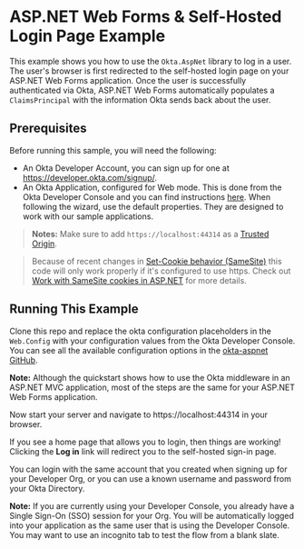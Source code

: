 # ASP.NET Web Forms & Self-Hosted Login Page Example

This example shows you how to use the `Okta.AspNet` library to log in a user. The user's browser is first redirected to the self-hosted login page on your ASP.NET Web Forms application. Once the user is successfully authenticated via Okta, ASP.NET Web Forms automatically populates a `ClaimsPrincipal` with the information Okta sends back about the user.


## Prerequisites

Before running this sample, you will need the following:

* An Okta Developer Account, you can sign up for one at https://developer.okta.com/signup/.
* An Okta Application, configured for Web mode. This is done from the Okta Developer Console and you can find instructions [here][OIDC Web Application Setup Instructions].  When following the wizard, use the default properties.  They are designed to work with our sample applications.

> **Notes:** Make sure to add `https://localhost:44314` as a [Trusted Origin].

> Because of recent changes in [Set-Cookie behavior (SameSite)](https://web.dev/samesite-cookies-explained) this code will only work properly if it's configured to use https. Check out [Work with SameSite cookies in ASP.NET](https://docs.microsoft.com/en-us/aspnet/samesite/system-web-samesite) for more details.

## Running This Example

Clone this repo and replace the okta configuration placeholders in the `Web.Config` with your configuration values from the Okta Developer Console. 
You can see all the available configuration options in the [okta-aspnet GitHub](https://github.com/okta/okta-aspnet/blob/master/docs/aspnet4x-mvc.md#configuration-reference).

**Note:** Although the quickstart shows how to use the Okta middleware in an ASP.NET MVC application, most of the steps are the same for your ASP.NET Web Forms application.

Now start your server and navigate to https://localhost:44314 in your browser.

If you see a home page that allows you to login, then things are working!  Clicking the **Log in** link will redirect you to the self-hosted sign-in page.

You can login with the same account that you created when signing up for your Developer Org, or you can use a known username and password from your Okta Directory.

**Note:** If you are currently using your Developer Console, you already have a Single Sign-On (SSO) session for your Org.  You will be automatically logged into your application as the same user that is using the Developer Console.  You may want to use an incognito tab to test the flow from a blank slate.

[OIDC Middleware Library]: https://github.com/okta/okta-aspnet
[Authorization Code Flow]: https://developer.okta.com/authentication-guide/implementing-authentication/auth-code
[OIDC Web Application Setup Instructions]: https://developer.okta.com/authentication-guide/implementing-authentication/auth-code#1-setting-up-your-application
[Trusted Origin]:https://developer.okta.com/docs/api/getting_started/enabling_cors